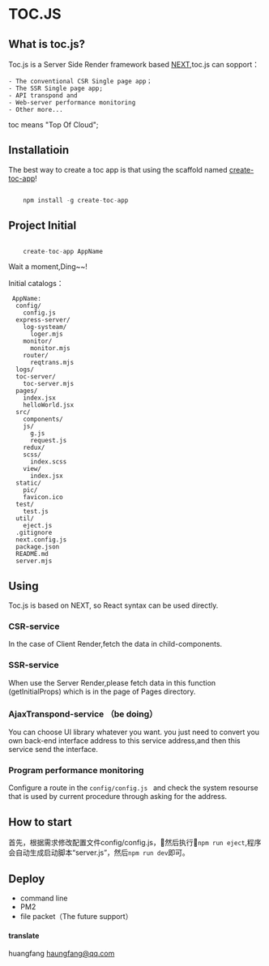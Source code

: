 # TOC.JS

## What is toc.js?
Toc.js is a Server Side Render framework based [NEXT](https://nextjs.org),toc.js can sopport：

    - The conventional CSR Single page app；
    - The SSR Single page app;
    - API transpond and 
    - Web-server performance monitoring
    - Other more...

toc means "Top Of Cloud";

## Installatioin
The best way to create a toc app is that using the scaffold named [create-toc-app](https://www.npmjs.com/package/create-toc-app)!
```javascript

    npm install -g create-toc-app

```

## Project Initial

```javascript

    create-toc-app AppName

```
Wait a moment,Ding~~!

Initial catalogs：
```
 AppName:
  config/
    config.js
  express-server/
    log-systeam/
      loger.mjs
    monitor/
      monitor.mjs
    router/
      reqtrans.mjs
  logs/
  toc-server/
    toc-server.mjs  
  pages/
    index.jsx
    helloWorld.jsx
  src/
    components/
    js/
      g.js
      request.js
    redux/
    scss/
      index.scss
    view/
      index.jsx
  static/
    pic/
    favicon.ico
  test/
    test.js
  util/
    eject.js
  .gitignore
  next.config.js
  package.json
  README.md
  server.mjs
```



## Using

Toc.js is based on NEXT, so React syntax can be used directly.


### CSR-service
In the case of Client Render,fetch the data in child-components.

### SSR-service
When use the Server Render,please fetch data in this function (getInitialProps) which is in the page of Pages directory.

### AjaxTranspond-service （be doing）
You can choose UI library  whatever you want. you just need to convert you own back-end interface address to this service address,and then this service send the interface.

### Program performance monitoring

Configure a route in the `config/config.js ` and check the system resourse that is used by current procedure through asking for the address.

## How to start

首先，根据需求修改配置文件config/config.js，然后执行`npm run eject`,程序会自动生成启动脚本“server.js”，然后`npm run dev`即可。


## Deploy
- command line
- PM2
- file packet（The future support）


#### translate

huangfang haungfang@qq.com